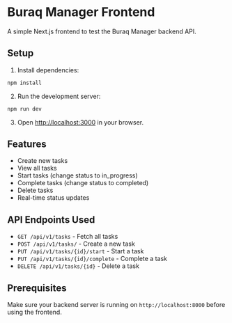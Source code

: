 # Buraq Manager Frontend

A simple Next.js frontend to test the Buraq Manager backend API.

## Setup

1. Install dependencies:
```bash
npm install
```

2. Run the development server:
```bash
npm run dev
```

3. Open [http://localhost:3000](http://localhost:3000) in your browser.

## Features

- Create new tasks
- View all tasks
- Start tasks (change status to in_progress)
- Complete tasks (change status to completed)
- Delete tasks
- Real-time status updates

## API Endpoints Used

- `GET /api/v1/tasks` - Fetch all tasks
- `POST /api/v1/tasks/` - Create a new task
- `PUT /api/v1/tasks/{id}/start` - Start a task
- `PUT /api/v1/tasks/{id}/complete` - Complete a task
- `DELETE /api/v1/tasks/{id}` - Delete a task

## Prerequisites

Make sure your backend server is running on `http://localhost:8000` before using the frontend. 